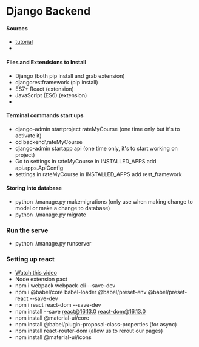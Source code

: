 # Django Backend

#### Sources
* [tutorial](https://youtube.com/playlist?list=PLzMcBGfZo4-kCLWnGmK0jUBmGLaJxvi4j)
* 


#### Files and Extendsions to Install
* Django (both pip install and grab extension)
* djangorestframework (pip install)
* ES7+ React (extension)
* JavaScript (ES6) (extension)
* 


#### Terminal commands start ups
* django-admin startproject rateMyCourse (one time only but it's to activate it)
* cd backend\rateMyCourse
* django-admin startapp api (one time only, it's to start working on project)
* Go to settings in rateMyCourse in INSTALLED_APPS add api.apps.ApiConfig
* settings in rateMyCourse in INSTALLED_APPS add rest_framework

#### Storing into database 
* python .\manage.py makemigrations (only use when making change to model or make a change to database)
* python .\manage.py migrate

### Run the serve
* python .\manage.py runserver



### Setting up react
* [Watch this video](https://www.youtube.com/watch?v=eauREi0vwB0)
* Node extension pact
* npm i webpack webpack-cli --save-dev
* npm i @babel/core babel-loader @babel/preset-env @babel/preset-react --save-dev 
* npm i react react-dom --save-dev
* npm install --save react@16.13.0 react-dom@16.13.0
* npm install @material-ui/core
* npm install @babel/plugin-proposal-class-properties (for async)
* npm install react-router-dom  (allow us to rerout our pages)
* npm install @material-ui/icons  